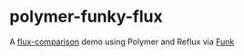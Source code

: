# polymer-funky-flux
A [flux-comparison](https://github.com/voronianski/flux-comparison) demo using Polymer and Reflux via [Funk](https://github.com/devinivy/funk)
